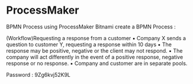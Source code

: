 # ProcessMaker
BPMN Process using ProcessMaker  Bitnami
create a BPMN Process :

(Workflow)Requesting a response from a customer
▪ Company X sends a question to customer Y, requesting a response within 10 days
▪ The response may be positive, negative or the client may not respond.
▪ The company will act differently in the event of a positive response, negative response or no response.
▪ Company and customer are in separate pools.

Password : 9Zg6kvj52K9L
